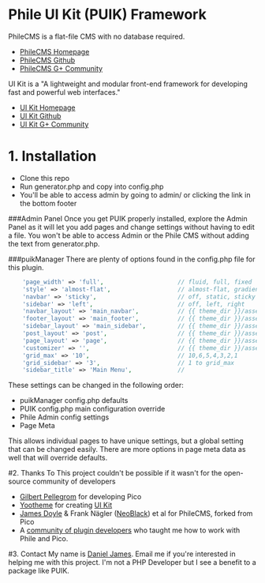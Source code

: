 Phile UI Kit (PUIK) Framework
====
PhileCMS is a flat-file CMS with no database required. 
   * [PhileCMS Homepage](http://philecms.com/)
   * [PhileCMS Github](https://github.com/PhileCMS/Phile/)
   * [PhileCMS G+ Community](https://plus.google.com/u/0/communities/105363272048954062353)

UI Kit is a "A lightweight and modular front-end framework for developing fast and powerful web interfaces." 
 * [UI Kit Homepage](http://getuikit.com)
 * [UI Kit Github](https://github.com/uikit/uikit)
 * [UI Kit G+ Community](https://plus.google.com/communities/114238665434626719878)


# 1. Installation
  * Clone this repo
  * Run generator.php and copy into config.php
  * You'll be able to access admin by going to admin/ or clicking the link in the bottom footer

###Admin Panel
Once you get PUIK properly installed, explore the Admin Panel as it will let you add pages and change settings without having to edit a file. You won't be able to access Admin or the Phile CMS without adding the text from generator.php.

###puikManager
There are plenty of options found in the config.php file for this plugin.

````php
	'page_width' => 'full', 					// fluid, full, fixed
	'style' => 'almost-flat',   				// almost-flat, gradient, flat
	'navbar' => 'sticky', 						// off, static, sticky
	'sidebar' => 'left', 						// off, left, right
	'navbar_layout' => 'main_navbar', 			// {{ theme_dir }}/assets/layout/*.html
	'footer_layout' => 'main_footer', 			// {{ theme_dir }}/assets/layout/*.html
	'sidebar_layout' => 'main_sidebar', 		// {{ theme_dir }}/assets/layout/*.html
	'post_layout' => 'post', 		            // {{ theme_dir }}/assets/layout/*.html
	'page_layout' => 'page', 		            // {{ theme_dir }}/assets/layout/*.html
	'customizer' => '', 						// {{ theme_dir }}/assets/*.css
    'grid_max' => '10',                         // 10,6,5,4,3,2,1
    'grid_sidebar' => '3',                      // 1 to grid_max
    'sidebar_title' => 'Main Menu',             //

````
These settings can be changed in the following order:
  * puikManager config.php defaults
  * PUIK config.php main configuration override
  * Phile Admin config settings
  * Page Meta

This allows individual pages to have unique settings, but a global setting that can be changed easily. There are more options in page meta data as well that will override defaults.

#2. Thanks To
This project couldn't be possible if it wasn't for the open-source community of developers

  * [Gilbert Pellegrom](http://gilbert.pellegrom.me/) for developing Pico
  * [Yootheme](http://www.yootheme.com/) for creating [UI Kit](http://getuikit.com)
  * [James Doyle](https://github.com/james2doyle) & Frank Nägler ([NeoBlack](https://github.com/NeoBlack)) et al for PhileCMS, forked from Pico
  * A [community of plugin developers](https://github.com/PhileCMS/Phile/wiki/%5BCOMMUNITY%5D-Plugins) who taught me how to work with Phile and Pico.

#3. Contact
My name is [Daniel James](mailto:daniel.james@chiefqualakon.net). Email me if you're interested in helping me with this project. I'm not a PHP Developer but I see a benefit to a package like PUIK. 
